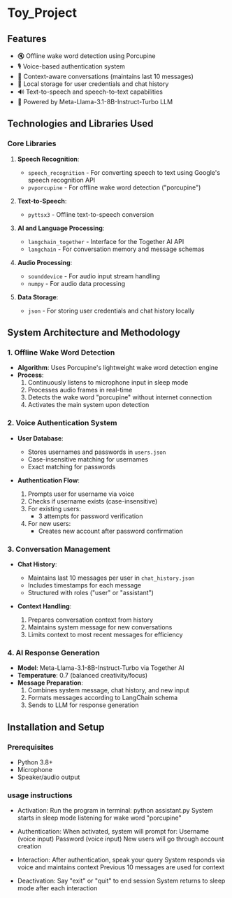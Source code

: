 # Toy_Project

## Features

- 🔇 Offline wake word detection using Porcupine
- 🎙️ Voice-based authentication system
- 📝 Context-aware conversations (maintains last 10 messages)
- 💾 Local storage for user credentials and chat history
- 🔊 Text-to-speech and speech-to-text capabilities
- 🤖 Powered by Meta-Llama-3.1-8B-Instruct-Turbo LLM

## Technologies and Libraries Used

### Core Libraries
1. **Speech Recognition**:
   - `speech_recognition` - For converting speech to text using Google's speech recognition API
   - `pvporcupine` - For offline wake word detection ("porcupine")

2. **Text-to-Speech**:
   - `pyttsx3` - Offline text-to-speech conversion

3. **AI and Language Processing**:
   - `langchain_together` - Interface for the Together AI API
   - `langchain` - For conversation memory and message schemas

4. **Audio Processing**:
   - `sounddevice` - For audio input stream handling
   - `numpy` - For audio data processing

5. **Data Storage**:
   - `json` - For storing user credentials and chat history locally

## System Architecture and Methodology

### 1. Offline Wake Word Detection
- **Algorithm**: Uses Porcupine's lightweight wake word detection engine
- **Process**:
  1. Continuously listens to microphone input in sleep mode
  2. Processes audio frames in real-time
  3. Detects the wake word "porcupine" without internet connection
  4. Activates the main system upon detection

### 2. Voice Authentication System
- **User Database**:
  - Stores usernames and passwords in `users.json`
  - Case-insensitive matching for usernames
  - Exact matching for passwords

- **Authentication Flow**:
  1. Prompts user for username via voice
  2. Checks if username exists (case-insensitive)
  3. For existing users:
     - 3 attempts for password verification
  4. For new users:
     - Creates new account after password confirmation

### 3. Conversation Management
- **Chat History**:
  - Maintains last 10 messages per user in `chat_history.json`
  - Includes timestamps for each message
  - Structured with roles ("user" or "assistant")

- **Context Handling**:
  1. Prepares conversation context from history
  2. Maintains system message for new conversations
  3. Limits context to most recent messages for efficiency

### 4. AI Response Generation
- **Model**: Meta-Llama-3.1-8B-Instruct-Turbo via Together AI
- **Temperature**: 0.7 (balanced creativity/focus)
- **Message Preparation**:
  1. Combines system message, chat history, and new input
  2. Formats messages according to LangChain schema
  3. Sends to LLM for response generation

## Installation and Setup

### Prerequisites
- Python 3.8+
- Microphone
- Speaker/audio output

### usage instructions
- Activation:
Run the program in terminal:
python assistant.py
System starts in sleep mode listening for wake word "porcupine"

- Authentication:
When activated, system will prompt for:
Username (voice input)
Password (voice input)
New users will go through account creation

- Interaction:
After authentication, speak your query
System responds via voice and maintains context
Previous 10 messages are used for context

- Deactivation:
Say "exit" or "quit" to end session
System returns to sleep mode after each interaction

